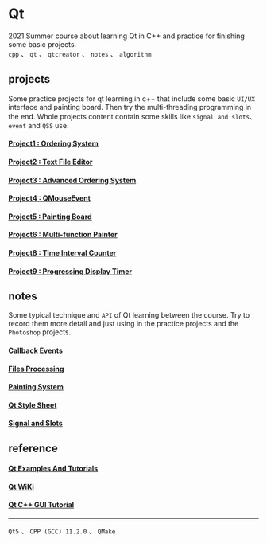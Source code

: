 # Qt
2021 Summer course about learning Qt in C++ and practice for finishing some basic projects. <br>
`cpp` 、 `qt` 、 `qtcreator` 、 `notes` 、 `algorithm`
## projects
Some practice projects for qt learning in c++ that include some basic `UI/UX` interface and painting board. Then try the multi-threading programming in the end. Whole projects content contain some skills like `signal and slots`、 `event` and `QSS` use. 
#### [Project1 : Ordering System](./project1/)
#### [Project2 : Text File Editor](./project2/)
#### [Project3 : Advanced Ordering System](./project3/)
#### [Project4 : QMouseEvent](./project4/)
#### [Project5 : Painting Board](./project5/)
#### [Project6 : Multi-function Painter](./project6/)
#### [Project8 : Time Interval Counter](./project8/)
#### [Project9 : Progressing Display Timer](./project9/)

## notes
Some typical technique and `API` of Qt learning between the course. Try to record them more detail and just using in the practice projects and the `Photoshop` projects. 
#### [Callback Events](./qt_learning/Event.md)
#### [Files Processing](./qt_learning/Files_Processing.md)
#### [Painting System](./qt_learning/Paint_System.md)
#### [Qt Style Sheet](./qt_learning/Qt_Style_Sheet.md)
#### [Signal and Slots](./qt_learning/Signal%20and%20Slot.md)

## reference
#### [Qt Examples And Tutorials](https://doc.qt.io/qt-6/qtexamplesandtutorials.html)
#### [Qt WiKi](https://wiki.qt.io/Qt_for_Beginners)
#### [Qt C++ GUI Tutorial](https://youtube.com/playlist?list=PLS1QulWo1RIZiBcTr5urECberTITj7gjA)

---
`Qt5` 、 `CPP (GCC) 11.2.0` 、 `QMake`
